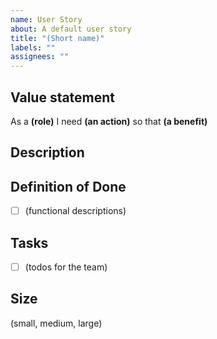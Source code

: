 ```yaml
---
name: User Story
about: A default user story
title: "(Short name)"
labels: ""
assignees: ""
---
```


## Value statement

As a **(role)**
I need **(an action)**
so that **(a benefit)**

## Description

## Definition of Done

- [ ] (functional descriptions)

## Tasks

- [ ] (todos for the team)

## Size

(small, medium, large)
